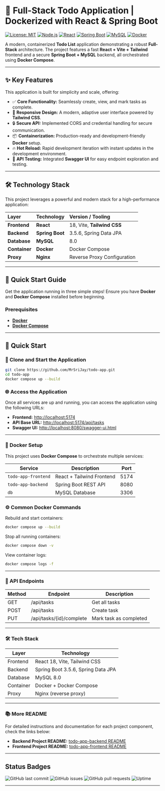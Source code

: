 # 📒 Full-Stack Todo Application | Dockerized with React & Spring Boot

[![License: MIT](https://img.shields.io/badge/license-MIT-blue.svg)](LICENSE) [![Node.js](https://img.shields.io/badge/node-%3E%3D%2020.0-brightgreen?logo=node.js)](https://nodejs.org) [![React](https://img.shields.io/badge/React-18.2.0-61DAFB?logo=react)](https://reactjs.org) [![Spring Boot](https://img.shields.io/badge/Spring%20Boot-3.5.6-6DB33F?logo=spring)](https://spring.io/projects/spring-boot) [![MySQL](https://img.shields.io/badge/MySQL-8.0-4479A1?logo=mysql)](https://www.mysql.com/) [![Docker](https://img.shields.io/badge/Docker-20.10+-2496ED?logo=docker)](https://www.docker.com)

A modern, containerized **Todo List** application demonstrating a robust **Full-Stack** architecture. The project features a fast **React + Vite + Tailwind** frontend and a secure **Spring Boot + MySQL** backend, all orchestrated using **Docker Compose**.

---

## ✨ Key Features

This application is built for simplicity and scale, offering:

* ✅ **Core Functionality:** Seamlessly create, view, and mark tasks as complete.
* 📱 **Responsive Design:** A modern, adaptive user interface powered by **Tailwind CSS**.
* 🔒 **Secure API:** Implemented CORS and credential handling for secure communication.
* 📦 **Containerization:** Production-ready and development-friendly **Docker** setup.
* 🔥 **Hot Reload:** Rapid development iteration with instant updates in the development environment.
* 🔎 **API Testing:** Integrated **Swagger UI** for easy endpoint exploration and testing.

---

## 🛠️ Technology Stack

This project leverages a powerful and modern stack for a high-performance application:

| Layer | Technology | Version / Tooling |
| :--- | :--- | :--- |
| **Frontend** | **React** | 18, Vite, **Tailwind CSS** |
| **Backend** | **Spring Boot** | 3.5.6, Spring Data JPA |
| **Database** | **MySQL** | 8.0 |
| **Container** | **Docker** | Docker Compose |
| **Proxy** | **Nginx** | Reverse Proxy Configuration |

---

## 🚀 Quick Start Guide

Get the application running in three simple steps! Ensure you have **Docker** and **Docker Compose** installed before beginning.

### Prerequisites

* **[Docker](https://www.docker.com/get-started)**
* **[Docker Compose](https://docs.docker.com/compose/)**

---

## 🚀 Quick Start

### 🧩 Clone and Start the Application
```bash
git clone https://github.com/MrSriJay/todo-app.git
cd todo-app
docker compose up --build
```

### 🌐 Access the Application

Once all services are up and running, you can access the application using the following URLs:

- **Frontend:** [http://localhost:5174](http://localhost:5174)  
- **API Base URL:** [http://localhost:5174/api/tasks](http://localhost:5174/api/tasks)  
- **Swagger UI:** [http://localhost:8080/swagger-ui.html](http://localhost:8080/swagger-ui.html)


---

### 🐳 Docker Setup

This project uses **Docker Compose** to orchestrate multiple services:

| Service              | Description                | Port  |
|---------------------|----------------------------|-------|
| `todo-app-frontend` | React + Tailwind Frontend  | 5174  |
| `todo-app-backend`  | Spring Boot REST API       | 8080  |
| `db`                | MySQL Database             | 3306  |
### ⚙️ Common Docker Commands

Rebuild and start containers:

```bash
docker compose up --build
```
Stop all running containers:

```bash
docker compose down -v
```

View container logs:

```bash
docker compose logs -f
```

---
### 📝 API Endpoints

| Method | Endpoint                    | Description            |
|--------|----------------------------|------------------------|
| GET    | /api/tasks                 | Get all tasks          |
| POST   | /api/tasks                 | Create task            |
| PUT    | /api/tasks/{id}/complete   | Mark task as completed |

---

### 🛠️ Tech Stack

| Layer     | Technology                           |
|-----------|-------------------------------------|
| Frontend  | React 18, Vite, Tailwind CSS         |
| Backend   | Spring Boot 3.5.6, Spring Data JPA   |
| Database  | MySQL 8.0                            |
| Container | Docker + Docker Compose               |
| Proxy     | Nginx (reverse proxy)                |

---

### 📚 More README

For detailed instructions and documentation for each project component, check the links below:

- **Backend Project README:** [todo-app-backend README](https://github.com/MrSriJay/todo-app/blob/d7f6df52dec15e09b2b80698387d88d46d5c13b5/todo-app-backend/README.md)  
- **Frontend Project README:** [todo-app-frontend README](https://github.com/MrSriJay/todo-app/blob/d7f6df52dec15e09b2b80698387d88d46d5c13b5/todo-app-frontend/README.md)

---

## Status Badges

<img src="https://img.shields.io/github/last-commit/MrSriJay/todo-app" alt="GitHub last commit">
<img src="https://img.shields.io/github/issues/MrSriJay/todo-app" alt="GitHub issues">
<img src="https://img.shields.io/github/issues-pr/MrSriJay/todo-app" alt="GitHub pull requests">
<img src="https://img.shields.io/endpoint?url=https://raw.githubusercontent.com/MrSriJay/todo-app/main/.upptimerc.json" alt="Uptime">

---
